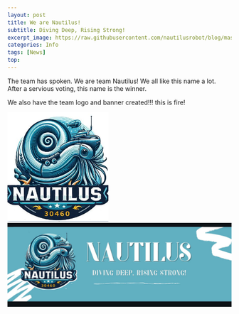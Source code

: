 ```yaml
---
layout: post
title: We are Nautilus!
subtitle: Diving Deep, Rising Strong!
excerpt_image: https://raw.githubusercontent.com/nautilusrobot/blog/master/assets/images/post_img/20249_8_post_1.JPG
categories: Info
tags: [News]
top: 
---
```


The team has spoken. We are team Nautilus! We all like this name a lot. After a servious voting, this name is the winner.

We also have the team logo and banner created!!! this is fire!

<img alt="Light" src="https://raw.githubusercontent.com/nautilusrobot/blog/master/assets/images/post_img/20249_8_post_1.JPG" width="45%">
&nbsp; &nbsp; &nbsp; &nbsp;

<img alt="Light" src="https://raw.githubusercontent.com/nautilusrobot/blog/master/assets/images/post_img/20249_8_post_2.JPG">



